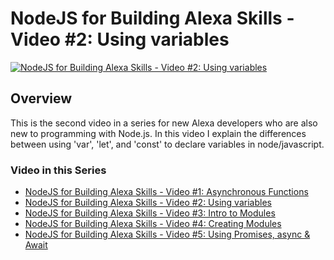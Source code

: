 # NodeJS for Building Alexa Skills - Video #2: Using variables

[![NodeJS for Building Alexa Skills - Video #2: Using variables](http://img.youtube.com/vi/rKbc6voQnHw/0.jpg)](http://www.youtube.com/watch?v=rKbc6voQnHw)

## Overview
This is the second video in a series for new Alexa developers who are also new to programming with Node.js. In this video I explain the differences between using 'var', 'let', and 'const' to declare variables in node/javascript. 

### Video in this Series
 - [NodeJS for Building Alexa Skills - Video #1: Asynchronous Functions](https://youtu.be/2j8QLFxneOw)
 - [NodeJS for Building Alexa Skills - Video #2: Using variables](https://youtu.be/rKbc6voQnHw)
 - [NodeJS for Building Alexa Skills - Video #3: Intro to Modules](https://youtu.be/s-_Fh7CgP_4)
 - [NodeJS for Building Alexa Skills - Video #4: Creating Modules](https://youtu.be/xwINB7Cvq3g)
 - [NodeJS for Building Alexa Skills - Video #5: Using Promises, async & Await](https://youtu.be/Ze6krw1W-mg)
